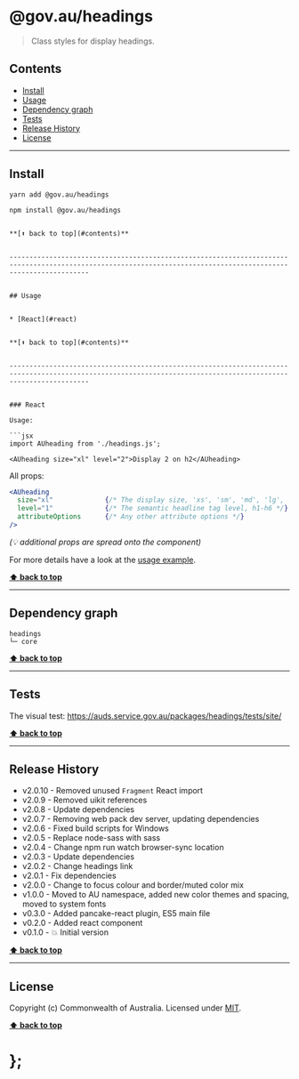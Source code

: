 # @gov.au/headings

> Class styles for display headings.

## Contents

- [Install](#install)
- [Usage](#usage)
- [Dependency graph](#dependency-graph)
- [Tests](#tests)
- [Release History](#release-history)
- [License](#license)

---

## Install

```shell
yarn add @gov.au/headings
```

````shell
npm install @gov.au/headings


**[⬆ back to top](#contents)**


----------------------------------------------------------------------------------------------------------------------------------------------------------------


## Usage


* [React](#react)


**[⬆ back to top](#contents)**


----------------------------------------------------------------------------------------------------------------------------------------------------------------


### React

Usage:

```jsx
import AUheading from './headings.js';

<AUheading size="xl" level="2">Display 2 on h2</AUheading>
````

All props:

```jsx
<AUheading
  size="xl"             {/* The display size, 'xs', 'sm', 'md', 'lg', 'xl', 'xxl', 'xxxl' */}
  level="1"             {/* The semantic headline tag level, h1-h6 */}
  attributeOptions      {/* Any other attribute options */}
/>
```

_(💡 additional props are spread onto the component)_

For more details have a look at the [usage example](https://github.com/govau/design-system-components/tree/master/packages/headings/tests/react/index.js).

**[⬆ back to top](#contents)**

---

## Dependency graph

```shell
headings
└─ core
```

**[⬆ back to top](#contents)**

---

## Tests

The visual test: https://auds.service.gov.au/packages/headings/tests/site/

**[⬆ back to top](#contents)**

---

## Release History

- v2.0.10 - Removed unused `Fragment` React import
- v2.0.9 - Removed uikit references
- v2.0.8 - Update dependencies
- v2.0.7 - Removing web pack dev server, updating dependencies
- v2.0.6 - Fixed build scripts for Windows
- v2.0.5 - Replace node-sass with sass
- v2.0.4 - Change npm run watch browser-sync location
- v2.0.3 - Update dependencies
- v2.0.2 - Change headings link
- v2.0.1 - Fix dependencies
- v2.0.0 - Change to focus colour and border/muted color mix
- v1.0.0 - Moved to AU namespace, added new color themes and spacing, moved to system fonts
- v0.3.0 - Added pancake-react plugin, ES5 main file
- v0.2.0 - Added react component
- v0.1.0 - 💥 Initial version

**[⬆ back to top](#contents)**

---

## License

Copyright (c) Commonwealth of Australia.
Licensed under [MIT](https://raw.githubusercontent.com/govau/design-system-components/packages/core/master/LICENSE).

**[⬆ back to top](#contents)**

# };

